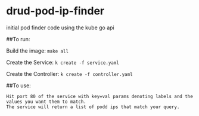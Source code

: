 # drud-pod-ip-finder
initial pod finder code using the kube go api

##To run:

  Build the image:
  ```make all```
  
  Create the Service:
  ```k create -f service.yaml```
  
  Create the Controller:
  ```k create -f controller.yaml```

##To use:

    Hit port 80 of the service with key=val params denoting labels and the values you want them to match.
    The service will return a list of podd ips that match your query.
